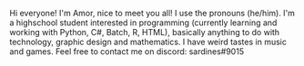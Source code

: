 Hi everyone!
I'm Amor, nice to meet you all! I use the pronouns (he/him). I'm a highschool student interested in programming (currently learning and working with Python, C#, Batch, R, HTML), basically anything to do with technology, graphic design and mathematics. I have weird tastes in music and games. Feel free to contact me on discord: sardines#9015

<!---
amooo-ooo/amooo-ooo is a ✨ special ✨ repository because its `README.md` (this file) appears on your GitHub profile.
You can click the Preview link to take a look at your changes.
--->
